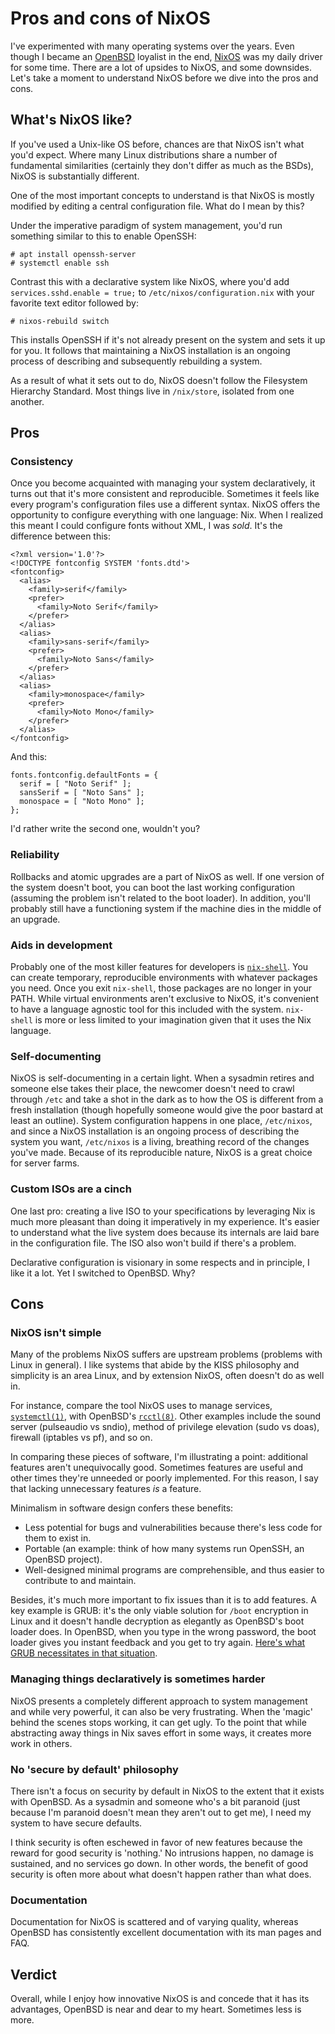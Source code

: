 # Pros and cons of NixOS

I've experimented with many operating systems over the years. Even
though I became an [OpenBSD](https://www.openbsd.org/) loyalist in the
end, [NixOS](https://www.openbsd.org/) was my daily driver for some
time. There are a lot of upsides to NixOS, and some downsides. Let's
take a moment to understand NixOS before we dive into the pros and cons.

## What's NixOS like?

If you've used a Unix-like OS before, chances are that NixOS isn't what
you'd expect. Where many Linux distributions share a number of
fundamental similarities (certainly they don't differ as much as the
BSDs), NixOS is substantially different.

One of the most important concepts to understand is that NixOS is mostly
modified by editing a central configuration file. What do I mean by
this?

Under the imperative paradigm of system management, you'd run something
similar to this to enable OpenSSH:

    # apt install openssh-server
    # systemctl enable ssh

Contrast this with a declarative system like NixOS, where you'd add
`services.sshd.enable = true;` to `/etc/nixos/configuration.nix` with
your favorite text editor followed by:

    # nixos-rebuild switch

This installs OpenSSH if it's not already present on the system and sets
it up for you. It follows that maintaining a NixOS installation is an
ongoing process of describing and subsequently rebuilding a
system.

As a result of what it sets out to do, NixOS doesn't follow the
Filesystem Hierarchy Standard. Most things live in `/nix/store`,
isolated from one another.

## Pros

### Consistency

Once you become acquainted with managing your system declaratively, it
turns out that it's more consistent and reproducible. Sometimes it feels
like every program's configuration files use a different syntax. NixOS
offers the opportunity to configure everything with one language:
Nix. When I realized this meant I could configure fonts without XML,
I was *sold*. It's the difference between this:

    <?xml version='1.0'?>
    <!DOCTYPE fontconfig SYSTEM 'fonts.dtd'>
    <fontconfig>
      <alias>
        <family>serif</family>
        <prefer>
          <family>Noto Serif</family>
        </prefer>
      </alias>
      <alias>
        <family>sans-serif</family>
        <prefer>
          <family>Noto Sans</family>
        </prefer>
      </alias>
      <alias>
        <family>monospace</family>
        <prefer>
          <family>Noto Mono</family>
        </prefer>
      </alias>
    </fontconfig>

And this:

    fonts.fontconfig.defaultFonts = {
      serif = [ "Noto Serif" ];
      sansSerif = [ "Noto Sans" ];
      monospace = [ "Noto Mono" ];
    };

I'd rather write the second one, wouldn't you?

### Reliability

Rollbacks and atomic upgrades are a part of NixOS as well. If one
version of the system doesn't boot, you can boot the last working
configuration (assuming the problem isn't related to the boot
loader). In addition, you'll probably still have a functioning system if
the machine dies in the middle of an upgrade.

### Aids in development

Probably one of the most killer features for developers is
[`nix-shell`](https://nixos.org/manual/nix/stable/#sec-nix-shell). You
can create temporary, reproducible environments with whatever packages
you need. Once you exit `nix-shell`, those packages are no
longer in your PATH. While virtual environments aren't exclusive to
NixOS, it's convenient to have a language agnostic tool for this
included with the system. `nix-shell` is more or less limited to your
imagination given that it uses the Nix language.

### Self-documenting

NixOS is self-documenting in a certain light. When a sysadmin retires
and someone else takes their place, the newcomer doesn't need to crawl
through `/etc` and take a shot in the dark as to how the OS is different
from a fresh installation (though hopefully someone would give the poor
bastard at least an outline). System configuration happens in one place,
`/etc/nixos`, and since a NixOS installation is an ongoing process of
describing the system you want, `/etc/nixos` is a living, breathing
record of the changes you've made. Because of its reproducible nature,
NixOS is a great choice for server farms.

### Custom ISOs are a cinch

One last pro: creating a live ISO to your specifications by leveraging
Nix is much more pleasant than doing it imperatively in my
experience. It's easier to understand what the live system does because
its internals are laid bare in the configuration file. The ISO also
won't build if there's a problem.

Declarative configuration is visionary in some respects and in
principle, I like it a lot. Yet I switched to OpenBSD. Why?

## Cons

### NixOS isn't simple

Many of the problems NixOS suffers are upstream problems (problems with
Linux in general). I like systems that abide by the KISS philosophy and
simplicity is an area Linux, and by extension NixOS, often doesn't do as
well in.

For instance, compare the tool NixOS uses to manage services,
[`systemctl(1)`](https://www.mankier.com/1/systemctl), with OpenBSD's
[`rcctl(8)`](https://man.openbsd.org/rcctl). Other examples include the
sound server (pulseaudio vs sndio), method of privilege elevation (sudo
vs doas), firewall (iptables vs pf), and so on.

In comparing these pieces of software, I'm illustrating a point:
additional features aren't unequivocally good. Sometimes features are
useful and other times they're unneeded or poorly implemented. For this
reason, I say that lacking unnecessary features *is*
a feature.

Minimalism in software design confers these benefits:

- Less potential for bugs and vulnerabilities because there's less code
  for them to exist in.
- Portable (an example: think of how many systems run OpenSSH, an
  OpenBSD project).
- Well-designed minimal programs are comprehensible, and thus easier to
  contribute to and maintain.

Besides, it's much more important to fix issues than it is to add
features. A key example is GRUB: it's the only viable solution for
`/boot` encryption in Linux and it doesn't handle decryption as
elegantly as OpenBSD's boot loader does. In OpenBSD, when you type in
the wrong password, the boot loader gives you instant feedback and you
get to try again. [Here's what GRUB necessitates in that
situation](https://wiki.archlinux.org/index.php/Grub#GRUB_rescue_and_encrypted_/boot).

### Managing things declaratively is sometimes harder

NixOS presents a completely different approach to system management and
while very powerful, it can also be very frustrating. When the 'magic'
behind the scenes stops working, it can get ugly. To the point that
while abstracting away things in Nix saves effort in some ways, it
creates more work in others.

### No 'secure by default' philosophy

There isn't a focus on security by default in NixOS to the extent that
it exists with OpenBSD. As a sysadmin and someone who's a bit paranoid
(just because I'm paranoid doesn't mean they aren't out to get me),
I need my system to have secure defaults.

I think security is often eschewed in favor of new features because the
reward for good security is 'nothing.' No intrusions happen, no damage
is sustained, and no services go down. In other words, the benefit of
good security is often more about what doesn't happen rather than what
does.

### Documentation

Documentation for NixOS is scattered and of varying quality, whereas
OpenBSD has consistently excellent documentation with its man pages and
FAQ.

## Verdict

Overall, while I enjoy how innovative NixOS is and concede that it has
its advantages, OpenBSD is near and dear to my heart. Sometimes less is
more.

